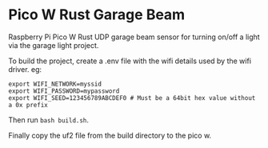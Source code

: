 # Pico W Rust Garage Beam
Raspberry Pi Pico W Rust UDP garage beam sensor for turning on/off a light via the garage light project.


To build the project, create a .env file with the wifi details used by the wifi driver. eg:
```
export WIFI_NETWORK=myssid
export WIFI_PASSWORD=mypassword
export WIFI_SEED=123456789ABCDEF0 # Must be a 64bit hex value without a 0x prefix
```

Then run `bash build.sh`.

Finally copy the uf2 file from the build directory to the pico w.
